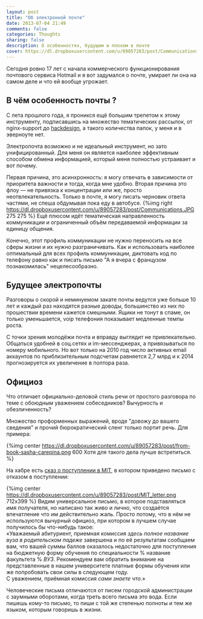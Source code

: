 ```yaml
---
layout: post
title: "Об электронной почте"
date: 2013-07-04 21:49
comments: false
categories: Thoughts
sharing: false
description: О особенностях, будущем и плохом в почте
cover: https://dl.dropboxusercontent.com/u/89057283/post/Communications.JPG
---
```


Сегодня ровно 17 лет с начала коммерческого функционирования почтового сервиса Hotmail и я вот задумался о почте, умирает ли она на самом деле и что ей вообще угрожает.

В чём особенность почты ?
-----

C лета прошлого года, я проникся ещё большим трепетом к этому инструменту, подписавшись на множество тематических рассылок, от nginx-support до [hackdesign](http://hackdesign.org/), а такого количества папок, у меня и в эверноуте нет.

Электропочта возможно и не идеальный инструмент, но зато унифицированный. Для меня он является наиболее эффективным способом обмена информацией, который меня полностью устраивает и вот почему.

Первая причина, это асинхронность: я могу отвечать в зависимости от приоритета важности и тогда, когда мне удобно. Вторая причина это флоу — не привязка к концентрации или же, просто неотвлекательность. Только в почте, я могу писать черновик ответа частями, не спеша обдумывая пока еду в автобусе. 
{%img right https://dl.dropboxusercontent.com/u/89057283/post/Communications.JPG 275 275 %}
Ещё плюсом идёт тематическая направленность коммуникации и ограниченный объём передаваемой информации за единицу общения. 

Конечно, этот профиль коммуникации не нужно переносить на все сферы жизни и их нужно разграничивать. Как и использовать наиболее оптимальный для всех профиль коммуникации, диктовать код по телефону равно как и писать письмо "А я вчера с французом познакомилась" нецелесообразно.

Будущее электропочты
-----

Разговоры о скорой и неминуемом закате почты ведутся уже больше 10 лет и каждый раз находятся разные доводы, большинство из них по прошествии времени кажется смешными. Ящики не тонут в спаме, он только уменьшается, voip телефония показывает медленные темпы роста.

С точки зрения молодёжи почта и вправду выглядит не привлекательно. Общаться удобней в соц.сетях и im-мессенджерах, а привязываться по номеру мобильного. Но вот только на 2010 год число активных email аккаунтов по приблизительным подсчетам равняется 2,7 млрд и к 2014 прогнозируется их увеличение в полтора раза.

Официоз
-----

Что отличает официально-деловой стиль речи от простого разговора по теме с обоюдным уважением собеседников? Вычурность и обезличенность?

Множество проформенных выражений, вроде "довожу до вашего сведения" и прочий бюрократический сленг только портит речь. Для примера:

{%img center https://dl.dropboxusercontent.com/u/89057283/post/from-book-sasha-carepina.png 600 Хотя для такого дела лучше встретиться. %}


На хабре есть [сказ о поступлении в MIT](http://habrahabr.ru/post/173413/), в котором приведено письмо с отказом в поступлении: 

{%img center https://dl.dropboxusercontent.com/u/89057283/post/MIT_letter.png 712x399 %}
Видим универсальное письмо, в которое подставляться имя получателя, но написано так живо и лично, что создаётся впечатление что им действительно жаль. Просто потому, что в нём не используются вычурный официоз, при котором в лучшем случае получилось бы что-нибудь такое:    
«Уважаемый абитуриент, приемная комиссия *здесь полное название вуза в родительском падеже* завершена и по её результатам сообщаем вам, что вашей суммы баллов оказалось недостаточно для поступления на бюджетную форму обучения по специальности % название факультета % *ВУЗ*.
Рекомендуем вам обратить внимание на представленные в нашем университете платные формы обучения или же попробовать свои силы в следующем году.   
С уважением, приёмная комиссия *сами знаете что*.»

Человеческие письма отличаются от писем городской администрации с заумными оборотами, когда треть всего письма это вода. Если пишешь кому-то письмо, то пиши с той же степенью полноты и тем же языком, которым говоришь в жизни. 
